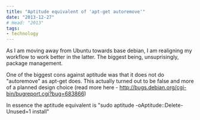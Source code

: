 ```yaml
---
title: "Aptitude equivalent of 'apt-get autoremove'"
date: "2013-12-27"
# Head: "2013"
tags:
- technology
---
```


	
As I am moving away from Ubuntu towards base debian, I am realigning my workflow to work better in the latter. The biggest being, unsuprisingly, package management.

One of the biggest cons against aptitude was that it does not do "autoremove" as apt-get does. This actually turned out to be false and more of a planned design choice (read more here - http://bugs.debian.org/cgi-bin/bugreport.cgi?bug=683866)

In essence the aptitude equivalent is "sudo aptitude -oAptitude::Delete-Unused=1 install"